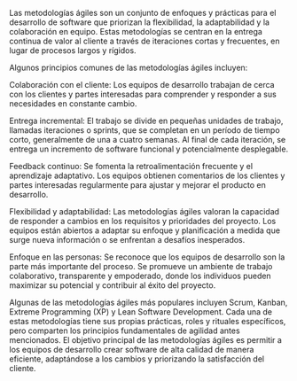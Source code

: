 Las metodologías ágiles son un conjunto de enfoques y prácticas para el desarrollo de software que priorizan la flexibilidad, la adaptabilidad y la colaboración en equipo. Estas metodologías se centran en la entrega continua de valor al cliente a través de iteraciones cortas y frecuentes, en lugar de procesos largos y rígidos.

Algunos principios comunes de las metodologías ágiles incluyen:

Colaboración con el cliente: Los equipos de desarrollo trabajan de cerca con los clientes y partes interesadas para comprender y responder a sus necesidades en constante cambio.

Entrega incremental: El trabajo se divide en pequeñas unidades de trabajo, llamadas iteraciones o sprints, que se completan en un período de tiempo corto, generalmente de una a cuatro semanas. Al final de cada iteración, se entrega un incremento de software funcional y potencialmente desplegable.

Feedback continuo: Se fomenta la retroalimentación frecuente y el aprendizaje adaptativo. Los equipos obtienen comentarios de los clientes y partes interesadas regularmente para ajustar y mejorar el producto en desarrollo.

Flexibilidad y adaptabilidad: Las metodologías ágiles valoran la capacidad de responder a cambios en los requisitos y prioridades del proyecto. Los equipos están abiertos a adaptar su enfoque y planificación a medida que surge nueva información o se enfrentan a desafíos inesperados.

Enfoque en las personas: Se reconoce que los equipos de desarrollo son la parte más importante del proceso. Se promueve un ambiente de trabajo colaborativo, transparente y empoderado, donde los individuos pueden maximizar su potencial y contribuir al éxito del proyecto.

Algunas de las metodologías ágiles más populares incluyen Scrum, Kanban, Extreme Programming (XP) y Lean Software Development. Cada una de estas metodologías tiene sus propias prácticas, roles y rituales específicos, pero comparten los principios fundamentales de agilidad antes mencionados. El objetivo principal de las metodologías ágiles es permitir a los equipos de desarrollo crear software de alta calidad de manera eficiente, adaptándose a los cambios y priorizando la satisfacción del cliente.






